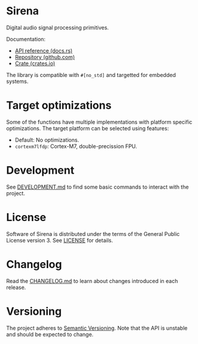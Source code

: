 # Sirena

Digital audio signal processing primitives.

Documentation:

* [API reference (docs.rs)](https://docs.rs/sirena)
* [Repository (github.com)](https://github.com/zlosynth/sirena)
* [Crate (crates.io)](https://crates.io/crates/sirena)

The library is compatible with `#[no_std]` and targetted for embedded systems.

# Target optimizations

Some of the functions have multiple implementations with platform specific
optimizations. The target platform can be selected using features:

* Default: No optimizations.
* `cortexm7lfdp`: Cortex-M7, double-precission FPU.

# Development

See [DEVELOPMENT.md](DEVELOPMENT.md) to find some basic commands to interact
with the project.

# License

Software of Sirena is distributed under the terms of the General Public
License version 3. See [LICENSE](LICENSE) for details.

# Changelog

Read the [CHANGELOG.md](CHANGELOG.md) to learn about changes introduced in each
release.

# Versioning

The project adheres to [Semantic Versioning](https://semver.org/). Note that the
API is unstable and should be expected to change.
